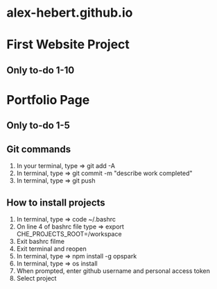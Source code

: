 # alex-hebert.github.io

# First Website Project
## Only to-do 1-10

# Portfolio Page 
## Only to-do 1-5

## Git commands
1) In your terminal, type => git add -A
2) In terminal, type => git commit -m "describe work completed"
3) In terminal, type => git push

## How to install projects
1) In terminal, type => code ~/.bashrc
2) On line 4 of bashrc file type => export CHE_PROJECTS_ROOT=/workspace
3) Exit bashrc filme
4) Exit terminal and reopen
5) In terminal, type => npm install -g opspark
6) In terminal, type => os install
7) When prompted, enter github username and personal access token
8) Select project